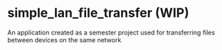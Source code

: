 # simple_lan_file_transfer (WIP)
An application created as a semester project used for transferring files between devices on the same network
